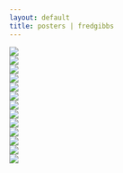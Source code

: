 ```yaml
---
layout: default
title: posters | fredgibbs
---
```


<div class="poster-row">
<img class="poster" src="american-history-gray-sm.jpg"/>
</div>


<div class="poster-row">
<img class="poster" src="CSW-media-democracy-sm.jpg"/>
</div>


<div class="poster-row">
<img class="poster" src="guy-mcclellan-poster.jpg"/>
</div>


<div class="poster-row">
<img class="poster" src="germs-2016-sm.jpg"/>
</div>

<div class="poster-row">
<img class="poster" src="cameron-blevins-poster.jpg"/>
</div>


<div class="poster-row">
<img class="poster" src="victor-oneschuck-poster.jpg"/>
</div>

<div class="poster-row">
<img class="poster" src="samuel-truett-poster.jpg"/>
</div>


<div class="poster-row">
<img class="poster" src="historiography.jpg"/>
</div>

<div class="poster-row">
<img class="poster" src="reproduction-poster-2016.jpg"/>
</div>


<div class="poster-row">
<img class="poster" src="mellon2-sm.jpg"/>
</div>


<div class="poster-row">
<img class="poster" src="clio5.jpg"/>
</div>

<div class="poster-row">
<img class="poster" src="food-diet-health-2014-flyer.jpg"/>
</div>


<div class="poster-row">
<img class="poster" src="med-sci-med-sm.jpg"/>
</div>


